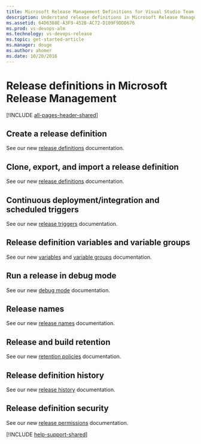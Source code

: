 ```yaml
---
title: Microsoft Release Management Definitions for Visual Studio Team Services and Team Foundation Server
description: Understand release definitions in Microsoft Release Management for Visual Studio Team Services (VSTS) and Team Foundation Server (TFS)
ms.assetid: 64D6388E-A3F9-452B-AC72-D109F9DDD676
ms.prod: vs-devops-alm
ms.technology: vs-devops-release
ms.topic: get-started-article
ms.manager: douge
ms.author: ahomer
ms.date: 10/20/2016
---
```


# Release definitions in Microsoft Release Management

[!INCLUDE [all-pages-header-shared](../_shared/all-pages-header-shared.md)]

<a name="createdef"></a>
## Create a release definition

See our new [release definitions](../../build/actions/work-with-release-definitions.md) documentation.

<a name="clonedef"></a>
## Clone, export, and import a release definition

See our new [release definitions](../../build/actions/work-with-release-definitions.md#replicate-a-definition) documentation.

<a name="triggers"></a>
## Continuous deployment/integration and scheduled triggers

See our new [release triggers](../../build/concepts/definitions/release/triggers.md#release-triggers) documentation.

<a name="variables"></a>
## Release definition variables and variable groups

See our new [variables](../../build/concepts/definitions/release/variables.md) 
and [variable groups](../../build/concepts/library/variable-groups.md) documentation.

<a name="debugmode"></a>
## Run a release in debug mode

See our new [debug mode](../../build/actions/debug-deployment-issues.md#debug-mode) documentation.

<a name="numbering"></a>
## Release names

See our new [release names](../../build/concepts/definitions/release/index.md#numbering) documentation.

<a name="retention"></a>
## Release and build retention

See our new [retention policies](../../build/concepts/policies/retention.md) documentation.

<a name="history"></a>
## Release definition history

See our new [release history](../../build/concepts/definitions/release/index.md#release-history) documentation.

<a name="security"></a>
## Release definition security

See our new [release permissions](../../build/concepts/policies/permissions.md#release-permissions) documentation.

[!INCLUDE [help-support-shared](../_shared/help-support-shared.md)]
